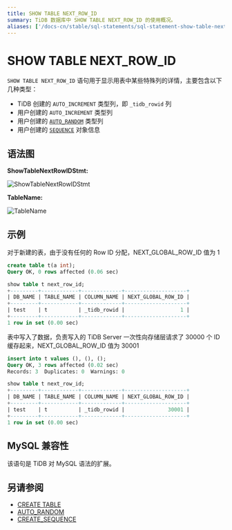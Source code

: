 ```yaml
---
title: SHOW TABLE NEXT_ROW_ID
summary: TiDB 数据库中 SHOW TABLE NEXT_ROW_ID 的使用概况。
aliases: ['/docs-cn/stable/sql-statements/sql-statement-show-table-next-rowid/','/docs-cn/v4.0/sql-statements/sql-statement-show-table-next-rowid/']
---
```


# SHOW TABLE NEXT_ROW_ID

`SHOW TABLE NEXT_ROW_ID` 语句用于显示用表中某些特殊列的详情，主要包含以下几种类型：

* TiDB 创建的 `AUTO_INCREMENT` 类型列，即 `_tidb_rowid` 列
* 用户创建的 `AUTO_INCREMENT` 类型列
* 用户创建的 [`AUTO_RANDOM`](/auto-random.md) 类型列
* 用户创建的 [`SEQUENCE`](/sql-statements/sql-statement-create-sequence.md) 对象信息

## 语法图

**ShowTableNextRowIDStmt:**

![ShowTableNextRowIDStmt](https://docs-download.pingcap.com/media/images/docs-cn/sqlgram/ShowTableNextRowIDStmt.png)

**TableName:**

![TableName](https://docs-download.pingcap.com/media/images/docs-cn/sqlgram/TableName.png)

## 示例

对于新建的表，由于没有任何的 Row ID 分配，NEXT_GLOBAL_ROW_ID 值为 1


```sql
create table t(a int);
Query OK, 0 rows affected (0.06 sec)
```

```sql
show table t next_row_id;
+---------+------------+-------------+--------------------+
| DB_NAME | TABLE_NAME | COLUMN_NAME | NEXT_GLOBAL_ROW_ID |
+---------+------------+-------------+--------------------+
| test    | t          | _tidb_rowid |                  1 |
+---------+------------+-------------+--------------------+
1 row in set (0.00 sec)
```

表中写入了数据，负责写入的 TiDB Server 一次性向存储层请求了 30000 个 ID 缓存起来，NEXT_GLOBAL_ROW_ID 值为 30001

```sql
insert into t values (), (), ();
Query OK, 3 rows affected (0.02 sec)
Records: 3  Duplicates: 0  Warnings: 0
```

```sql
show table t next_row_id;
+---------+------------+-------------+--------------------+
| DB_NAME | TABLE_NAME | COLUMN_NAME | NEXT_GLOBAL_ROW_ID |
+---------+------------+-------------+--------------------+
| test    | t          | _tidb_rowid |              30001 |
+---------+------------+-------------+--------------------+
1 row in set (0.00 sec)
```

## MySQL 兼容性

该语句是 TiDB 对 MySQL 语法的扩展。

## 另请参阅

* [CREATE TABLE](/sql-statements/sql-statement-create-table.md)
* [AUTO_RANDOM](/auto-random.md)
* [CREATE_SEQUENCE](/sql-statements/sql-statement-create-sequence.md)
